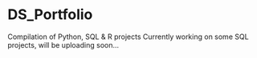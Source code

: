 # DS_Portfolio
Compilation of Python, SQL &amp; R projects
Currently working on some SQL projects, will be uploading soon...
